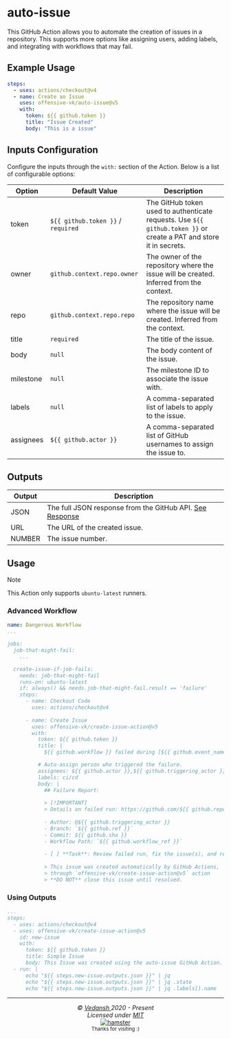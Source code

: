 # auto-issue

This GitHub Action allows you to automate the creation of issues in a repository. This supports more options like assigning users, adding labels, and integrating with workflows that may fail.

## Example Usage

```yml
steps:
  - uses: actions/checkout@v4
  - name: Create an Issue
    uses: offensive-vk/auto-issue@v5
    with:
      token: ${{ github.token }}
      title: "Issue Created"
      body: "This is a issue"
```

## Inputs Configuration

Configure the inputs through the `with:` section of the Action. Below is a list of configurable options:

| Option    | Default Value                 | Description |
|-----------|-------------------------------|-------------|
| token     | `${{ github.token }}` / `required` | The GitHub token used to authenticate requests. Use `${{ github.token }}` or create a PAT and store it in secrets. |
| owner     | `github.context.repo.owner`   | The owner of the repository where the issue will be created. Inferred from the context. |
| repo      | `github.context.repo.repo`    | The repository name where the issue will be created. Inferred from the context. |
| title     | `required`                    | The title of the issue. |
| body      |  `null`                              | The body content of the issue. |
| milestone |        `null`                       | The milestone ID to associate the issue with. |
| labels    |         `null`                      | A comma-separated list of labels to apply to the issue. |
| assignees |         `${{ github.actor }}`                      | A comma-separated list of GitHub usernames to assign the issue to. |

## Outputs

| Output   | Description                                                  |
|----------|--------------------------------------------------------------|
| JSON     | The full JSON response from the GitHub API. [See Response](https://docs.github.com/en/rest/issues/issues#create-an-issue) |
| URL      | The URL of the created issue.                                 |
| NUMBER   | The issue number.                                             |

## Usage

> [!NOTE]  
> This Action only supports `ubuntu-latest` runners.

### Advanced Workflow

```yml
name: Dangerous Workflow
...

jobs:
  job-that-might-fail:
    ...

  create-issue-if-job-fails:
    needs: job-that-might-fail
    runs-on: ubuntu-latest
    if: always() && needs.job-that-might-fail.result == 'failure'
    steps:
      - name: Checkout Code
        uses: actions/checkout@v4
    
      - name: Create Issue
        uses: offensive-vk/create-issue-action@v5
        with:
          token: ${{ github.token }}
          title: |
            ${{ github.workflow }} failed during [${{ github.event_name }}]

          # Auto-assign person who triggered the failure.
          assignees: ${{ github.actor }},${{ github.triggering_actor }}
          labels: ci/cd
          body: |
            ## Failure Report:
            
            > [!IMPORTANT]
            > Details on failed run: https://github.com/${{ github.repository }}/actions/runs/${{ github.run_id }}
    
            - Author: @${{ github.triggering_actor }}
            - Branch: `${{ github.ref }}`
            - Commit: ${{ github.sha }}
            - Workflow Path: `${{ github.workflow_ref }}`
    
            - [ ] **Task**: Review failed run, fix the issue(s), and re-run until successful.
    
            > This issue was created automatically by GitHub Actions, 
            > through `offensive-vk/create-issue-action@v5` action
            > **DO NOT** close this issue until resolved.
```

### Using Outputs

```yml
...
steps:
  - uses: actions/checkout@v4
  - uses: offensive-vk/create-issue-action@v5
    id: new-issue
    with:
      token: ${{ github.token }}
      title: Simple Issue
      body: This Issue was created using the auto-issue GitHub Action.
  - run: |
      echo "${{ steps.new-issue.outputs.json }}" | jq
      echo "${{ steps.new-issue.outputs.json }}" | jq .state
      echo "${{ steps.new-issue.outputs.json }}" | jq .labels[].name
```

***

<p align="center">
  <i>&copy; <a href="https://github.com/offensive-vk/">Vedansh </a> 2020 - Present</i><br>
  <i>Licensed under <a href="https://github.com/offensive-vk/auto-issue?tab=MIT-1-ov-file">MIT</a></i><br>
  <a href="https://github.com/TheHamsterBot"><img src="https://i.ibb.co/4KtpYxb/octocat-clean-mini.png" alt="hamster"/></a><br>
  <sup>Thanks for visiting :)</sup>
</p>
